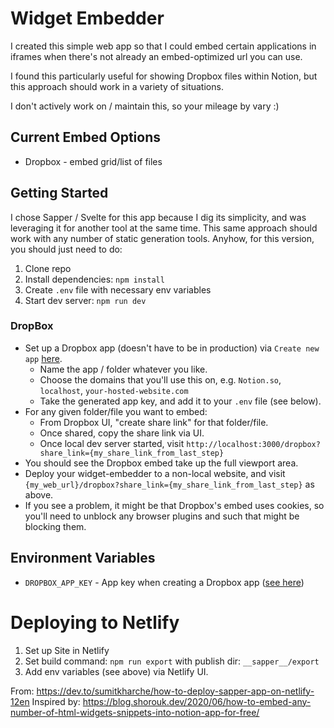 # Widget Embedder

I created this simple web app so that I could embed certain applications in
iframes when there's not already an embed-optimized url you can use.

I found this particularly useful for showing Dropbox files within Notion, but this approach should work in a variety of situations.

I don't actively work on / maintain this, so your mileage by vary :)

## Current Embed Options

* Dropbox - embed grid/list of files

## Getting Started

I chose Sapper / Svelte for this app because I dig its simplicity, and was leveraging it for another tool at the same time. This same approach should work with any number of static generation tools. Anyhow, for this version, you should just need to do: 

1. Clone repo
2. Install dependencies: `npm install`
3. Create `.env` file with necessary env variables
4. Start dev server: `npm run dev`

### DropBox

* Set up a Dropbox app (doesn't have to be in production) via `Create new app` [here](https://www.dropbox.com/developers/embedder).
    * Name the app / folder whatever you like.
    * Choose the domains that you'll use this on, e.g. `Notion.so`, `localhost`, `your-hosted-website.com`
    * Take the generated app key, and add it to your `.env` file (see below).
* For any given folder/file you want to embed:
    * From Dropbox UI, "create share link" for that folder/file.
    * Once shared, copy the share link via UI.
    * Once local dev server started, visit `http://localhost:3000/dropbox?share_link={my_share_link_from_last_step}`
* You should see the Dropbox embed take up the full viewport area.
* Deploy your widget-embedder to a non-local website, and visit `{my_web_url}/dropbox?share_link={my_share_link_from_last_step}` as above.
* If you see a problem, it might be that Dropbox's embed uses cookies, so you'll need to unblock any browser plugins and such that might be blocking them.

## Environment Variables

* `DROPBOX_APP_KEY` - App key when creating a Dropbox app ([see here](https://www.dropbox.com/developers/embedder))

# Deploying to Netlify

1. Set up Site in Netlify
2. Set build command: `npm run export` with publish dir: `__sapper__/export`
3. Add env variables (see above) via Netlify UI.

From: https://dev.to/sumitkharche/how-to-deploy-sapper-app-on-netlify-12en
Inspired by: https://blog.shorouk.dev/2020/06/how-to-embed-any-number-of-html-widgets-snippets-into-notion-app-for-free/